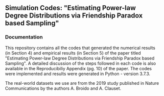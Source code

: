 ## Simulation Codes: "Estimating Power-law Degree Distributions via Friendship Paradox based Sampling"

### Documentation
This repository contains all the codes that generated the numerical results (in Section 4) and empirical results (in Section 5) of the paper titled "Estimating Power-law Degree Distributions via Friendship Paradox based Sampling". A detailed discussion of the steps followed in each code is also available in the Reproducibiliy Appendix (pg. 10) of the paper. The codes were implemented and results were generated in Python - version 3.7.3. 

The real-world datasets we use are from the 2019 study published in Nature Communications by the authors A. Broido and A. Clauset. 
